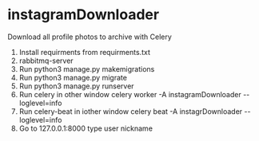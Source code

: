 # instagramDownloader
Download all profile photos to archive with Celery


1) Install requirments from requirments.txt
2) rabbitmq-server
3) Run python3 manage.py makemigrations   
4) Run python3 manage.py migrate
5) Run python3 manage.py runserver
6) Run celery in other window celery worker -A instagramDownloader --loglevel=info
7) Run celery-beat in iother window celery beat -A instagrDownloader --loglevel=info
8) Go to 127.0.0.1:8000  type user nickname
